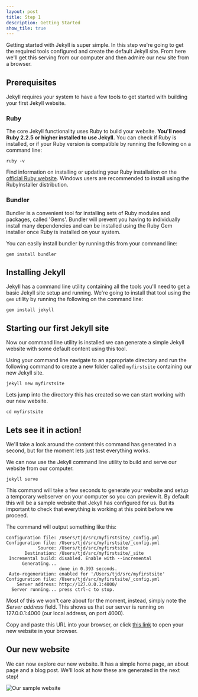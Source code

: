 ```yaml
---
layout: post
title: Step 1
description: Getting Started
show_tile: true
---
```


Getting started with Jekyll is super simple. In this step we're going to get the required tools configured and create the default Jekyll site. From here we'll get this serving from our computer and then admire our new site from a browser.

## Prerequisites

Jekyll requires your system to have a few tools to get started with building your first Jekyll website.

### Ruby

The core Jekyll functionality uses Ruby to build your website. **You'll need Ruby 2.2.5 or higher installed to use Jekyll.** You can check if Ruby is installed, or if your Ruby version is compatible by running the following on a command line:
```
ruby -v
```

Find information on installing or updating your Ruby installation on the [official Ruby website](https://www.ruby-lang.org/en/documentation/installation). Windows users are recommended to install using the RubyInstaller distribution.

### Bundler

Bundler is a convenient tool for installing sets of Ruby modules and packages, called 'Gems'. Bundler will prevent you having to individually install many dependencies and can be installed using the Ruby Gem installer once Ruby is installed on your system.

You can easily install bundler by running this from your command line:
```
gem install bundler
```

## Installing Jekyll

Jekyll has a command line utility containing all the tools you'll need to get a basic Jekyll site setup and running. We're going to install that tool using the `gem` utility by running the following on the command line:

```
gem install jekyll
```

## Starting our first Jekyll site

Now our command line utility is installed we can generate a simple Jekyll website with some default content using this tool.

Using your command line navigate to an appropriate directory and run the following command to create a new folder called `myfirstsite` containing our new Jekyll site.

```
jekyll new myfirstsite
```

Lets jump into the directory this has created so we can start working with our new website.

```
cd myfirstsite
```

## Lets see it in action!

We'll take a look around the content this command has generated in a second, but for the moment lets just test everything works.

We can now use the Jekyll command line utility to build and serve our website from our computer.

```
jekyll serve
```

This command will take a few seconds to generate your website and setup a temporary webserver on your computer so you can preview it. By default this will be a sample website that Jekyll has configured for us. But its important to check that everything is working at this point before we proceed.

The command will output something like this:

```
Configuration file: /Users/tjd/src/myfirstsite/_config.yml
Configuration file: /Users/tjd/src/myfirstsite/_config.yml
            Source: /Users/tjd/src/myfirstsite
       Destination: /Users/tjd/src/myfirstsite/_site
 Incremental build: disabled. Enable with --incremental
      Generating...
                    done in 0.393 seconds.
 Auto-regeneration: enabled for '/Users/tjd/src/myfirstsite'
Configuration file: /Users/tjd/src/myfirstsite/_config.yml
    Server address: http://127.0.0.1:4000/
  Server running... press ctrl-c to stop.
  ```

Most of this we won't care about for the moment, instead, simply note the *Server address* field. This shows us that our server is running on 127.0.0.1:4000 (our local address, on port 4000).

Copy and paste this URL into your browser, or click [this link](http://127.0.0.1:4000) to open your new website in your browser.

## Our new website

We can now explore our new website. It has a simple home page, an about page and a blog post. We'll look at how these are generated in the next step!

![Our sample website](/assets/images/step0/website-preview.png)
